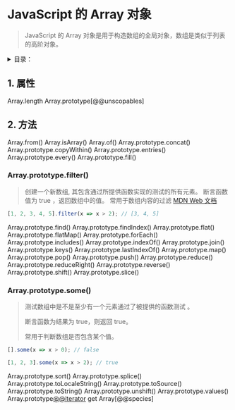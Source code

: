 #  JavaScript 的 Array  对象 

>  JavaScript 的 Array 对象是用于构造数组的全局对象，数组是类似于列表的高阶对象。 

<details>
<summary>目录：</summary>

- [属性](#1--属性)
- [方法](https://github.com/LuckRain7/arcgis-api-for-javascript-vue)
  + [Array.prototype.filter()](#arrayprototypefilter)
  + [Array.prototype.some()](#arrayprototypesome)

</details>



## 1.  属性

Array.length
Array.prototype[@@unscopables]

## 2.  方法
Array.from()
Array.isArray()
Array.of()
Array.prototype.concat()
Array.prototype.copyWithin()
Array.prototype.entries()
Array.prototype.every()
Array.prototype.fill()



### Array.prototype.filter()

> 创建一个新数组, 其包含通过所提供函数实现的测试的所有元素。 
> 断言函数值为 true ，返回数组中的值。
> 常用于数组内容的过滤
> [MDN Web 文档](https://developer.mozilla.org/zh-CN/docs/Web/JavaScript/Reference/Global_Objects/Array/filter)

```javascript
[1, 2, 3, 4, 5].filter(x => x > 2); // [3, 4, 5]
```



Array.prototype.find()
Array.prototype.findIndex()
Array.prototype.flat()
Array.prototype.flatMap()
Array.prototype.forEach()
Array.prototype.includes()
Array.prototype.indexOf()
Array.prototype.join()
Array.prototype.keys()
Array.prototype.lastIndexOf()
Array.prototype.map()
Array.prototype.pop()
Array.prototype.push()
Array.prototype.reduce()
Array.prototype.reduceRight()
Array.prototype.reverse()
Array.prototype.shift()
Array.prototype.slice()

### Array.prototype.some()

> 测试数组中是不是至少有一个元素通过了被提供的函数测试 。
>
> 断言函数为结果为 true，则返回 true。
>
> 常用于判断数组是否包含某个值。

```javascript
[].some(x => x > 0); // false

[1, 2, 3].some(x => x > 2); // true
```



Array.prototype.sort()
Array.prototype.splice()
Array.prototype.toLocaleString()
Array.prototype.toSource()
Array.prototype.toString()
Array.prototype.unshift()
Array.prototype.values()
Array.prototype[@@iterator]()
get Array[@@species]
